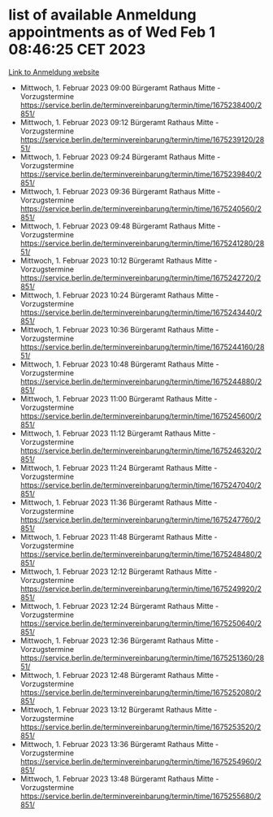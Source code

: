 # list of available Anmeldung appointments as of Wed Feb  1 08:46:25 CET 2023
[Link to Anmeldung website](https://service.berlin.de/terminvereinbarung/termin/tag.php?termin=0&anliegen[]=120686&dienstleisterlist=122210,122217,327316,122219,327312,122227,327314,122231,327346,122243,327348,122252,329742,122260,329745,122262,329748,122254,329751,122271,327278,122273,327274,122277,327276,330436,122280,327294,122282,327290,122284,327292,327539,122291,327270,122285,327266,122286,327264,122296,327268,150230,329760,122301,327282,122297,327286,122294,327284,122312,329763,122314,329775,122304,327330,122311,327334,122309,327332,122281,327352,122279,329772,122276,327324,122274,327326,122267,329766,122246,327318,122251,327320,122257,327322,122208,327298,122226,327300,121362,121364&herkunft=http%3A%2F%2Fservice.berlin.de%2Fdienstleistung%2F120686%2F)
- Mittwoch, 1. Februar 2023 09:00 Bürgeramt Rathaus Mitte - Vorzugstermine https://service.berlin.de/terminvereinbarung/termin/time/1675238400/2851/
- Mittwoch, 1. Februar 2023 09:12 Bürgeramt Rathaus Mitte - Vorzugstermine https://service.berlin.de/terminvereinbarung/termin/time/1675239120/2851/
- Mittwoch, 1. Februar 2023 09:24 Bürgeramt Rathaus Mitte - Vorzugstermine https://service.berlin.de/terminvereinbarung/termin/time/1675239840/2851/
- Mittwoch, 1. Februar 2023 09:36 Bürgeramt Rathaus Mitte - Vorzugstermine https://service.berlin.de/terminvereinbarung/termin/time/1675240560/2851/
- Mittwoch, 1. Februar 2023 09:48 Bürgeramt Rathaus Mitte - Vorzugstermine https://service.berlin.de/terminvereinbarung/termin/time/1675241280/2851/
- Mittwoch, 1. Februar 2023 10:12 Bürgeramt Rathaus Mitte - Vorzugstermine https://service.berlin.de/terminvereinbarung/termin/time/1675242720/2851/
- Mittwoch, 1. Februar 2023 10:24 Bürgeramt Rathaus Mitte - Vorzugstermine https://service.berlin.de/terminvereinbarung/termin/time/1675243440/2851/
- Mittwoch, 1. Februar 2023 10:36 Bürgeramt Rathaus Mitte - Vorzugstermine https://service.berlin.de/terminvereinbarung/termin/time/1675244160/2851/
- Mittwoch, 1. Februar 2023 10:48 Bürgeramt Rathaus Mitte - Vorzugstermine https://service.berlin.de/terminvereinbarung/termin/time/1675244880/2851/
- Mittwoch, 1. Februar 2023 11:00 Bürgeramt Rathaus Mitte - Vorzugstermine https://service.berlin.de/terminvereinbarung/termin/time/1675245600/2851/
- Mittwoch, 1. Februar 2023 11:12 Bürgeramt Rathaus Mitte - Vorzugstermine https://service.berlin.de/terminvereinbarung/termin/time/1675246320/2851/
- Mittwoch, 1. Februar 2023 11:24 Bürgeramt Rathaus Mitte - Vorzugstermine https://service.berlin.de/terminvereinbarung/termin/time/1675247040/2851/
- Mittwoch, 1. Februar 2023 11:36 Bürgeramt Rathaus Mitte - Vorzugstermine https://service.berlin.de/terminvereinbarung/termin/time/1675247760/2851/
- Mittwoch, 1. Februar 2023 11:48 Bürgeramt Rathaus Mitte - Vorzugstermine https://service.berlin.de/terminvereinbarung/termin/time/1675248480/2851/
- Mittwoch, 1. Februar 2023 12:12 Bürgeramt Rathaus Mitte - Vorzugstermine https://service.berlin.de/terminvereinbarung/termin/time/1675249920/2851/
- Mittwoch, 1. Februar 2023 12:24 Bürgeramt Rathaus Mitte - Vorzugstermine https://service.berlin.de/terminvereinbarung/termin/time/1675250640/2851/
- Mittwoch, 1. Februar 2023 12:36 Bürgeramt Rathaus Mitte - Vorzugstermine https://service.berlin.de/terminvereinbarung/termin/time/1675251360/2851/
- Mittwoch, 1. Februar 2023 12:48 Bürgeramt Rathaus Mitte - Vorzugstermine https://service.berlin.de/terminvereinbarung/termin/time/1675252080/2851/
- Mittwoch, 1. Februar 2023 13:12 Bürgeramt Rathaus Mitte - Vorzugstermine https://service.berlin.de/terminvereinbarung/termin/time/1675253520/2851/
- Mittwoch, 1. Februar 2023 13:36 Bürgeramt Rathaus Mitte - Vorzugstermine https://service.berlin.de/terminvereinbarung/termin/time/1675254960/2851/
- Mittwoch, 1. Februar 2023 13:48 Bürgeramt Rathaus Mitte - Vorzugstermine https://service.berlin.de/terminvereinbarung/termin/time/1675255680/2851/
